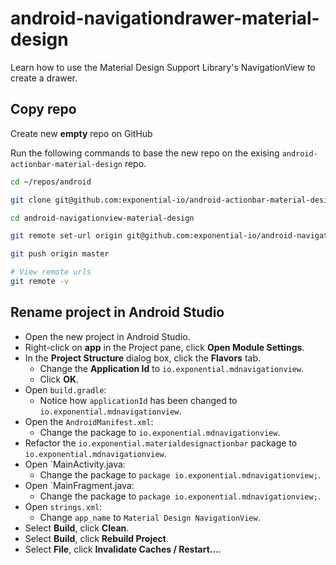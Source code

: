 # android-navigationdrawer-material-design

Learn how to use the Material Design Support Library's NavigationView to create a drawer.

## Copy repo

Create new **empty** repo on GitHub

Run the following commands to base the new repo on the exising `android-actionbar-material-design` repo.

```bash
cd ~/repos/android

git clone git@github.com:exponential-io/android-actionbar-material-design.git android-navigationview-material-design

cd android-navigationview-material-design

git remote set-url origin git@github.com:exponential-io/android-navigationview-material-design.git

git push origin master

# View remote urls
git remote -v
```

## Rename project in Android Studio

- Open the new project in Android Studio.
- Right-click on **app** in the Project pane, click **Open Module Settings**.
- In the **Project Structure** dialog box, click the **Flavors** tab.
    - Change the **Application Id** to `io.exponential.mdnavigationview`.
    - Click **OK**.
- Open `build.gradle`:
    - Notice how `applicationId` has been changed to `io.exponential.mdnavigationview`.
- Open the `AndroidManifest.xml`:
    - Change the package to `io.exponential.mdnavigationview`.
- Refactor the `io.exponential.materialdesignactionbar` package to `io.exponential.mdnavigationview`.
- Open `MainActivity.java:
    - Change the package to `package io.exponential.mdnavigationview;`.
- Open `MainFragment.java:
    - Change the package to `package io.exponential.mdnavigationview;`.
- Open `strings.xml`:
    - Change `app_name` to `Material Design NavigationView`.
- Select **Build**, click **Clean**.
- Select **Build**, click **Rebuild Project**.
- Select **File**, click **Invalidate Caches / Restart...**.

